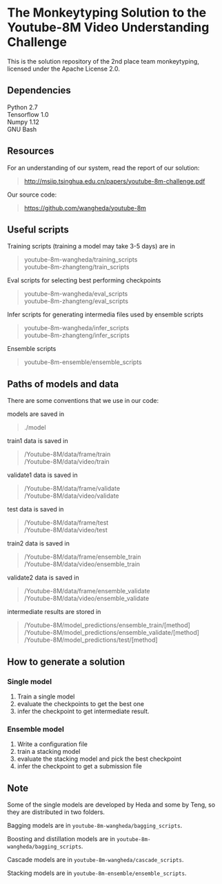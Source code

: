 # The Monkeytyping Solution to the Youtube-8M Video Understanding Challenge

This is the solution repository of the 2nd place team monkeytyping, licensed under the Apache License 2.0.

## Dependencies

Python 2.7  
Tensorflow 1.0  
Numpy 1.12  
GNU Bash  

## Resources

For an understanding of our system, read the report of our solution: 

> http://msiip.tsinghua.edu.cn/papers/youtube-8m-challenge.pdf

Our source code:

> https://github.com/wangheda/youtube-8m

## Useful scripts

Training scripts (training a model may take 3-5 days) are in 

> youtube-8m-wangheda/training_scripts  
> youtube-8m-zhangteng/train_scripts  

Eval scripts for selecting best performing checkpoints

> youtube-8m-wangheda/eval_scripts  
> youtube-8m-zhangteng/eval_scripts  

Infer scripts for generating intermedia files used by ensemble scripts

> youtube-8m-wangheda/infer_scripts  
> youtube-8m-zhangteng/infer_scripts  

Ensemble scripts

> youtube-8m-ensemble/ensemble_scripts

## Paths of models and data

There are some conventions that we use in our code:

models are saved in 

> ./model

train1 data is saved in 

> /Youtube-8M/data/frame/train  
> /Youtube-8M/data/video/train  

validate1 data is saved in 

> /Youtube-8M/data/frame/validate  
> /Youtube-8M/data/video/validate  

test data is saved in 

> /Youtube-8M/data/frame/test  
> /Youtube-8M/data/video/test  

train2 data is saved in 

> /Youtube-8M/data/frame/ensemble_train  
> /Youtube-8M/data/video/ensemble_train  

validate2 data is saved in 

> /Youtube-8M/data/frame/ensemble_validate  
> /Youtube-8M/data/video/ensemble_validate  

intermediate results are stored in 

> /Youtube-8M/model_predictions/ensemble_train/[method]  
> /Youtube-8M/model_predictions/ensemble_validate/[method]  
> /Youtube-8M/model_predictions/test/[method]  

## How to generate a solution

### Single model

1. Train a single model
2. evaluate the checkpoints to get the best one
3. infer the checkpoint to get intermediate result.

### Ensemble model

1. Write a configuration file 
2. train a stacking model 
3. evaluate the stacking model and pick the best checkpoint 
4. infer the checkpoint to get a submission file 

## Note

Some of the single models are developed by Heda and some by Teng, so they are distributed in two folders. 

Bagging models are in `youtube-8m-wangheda/bagging_scripts`.

Boosting and distillation models are in `youtube-8m-wangheda/bagging_scripts`.

Cascade models are in `youtube-8m-wangheda/cascade_scripts`.

Stacking models are in `youtube-8m-ensemble/ensemble_scripts`.
